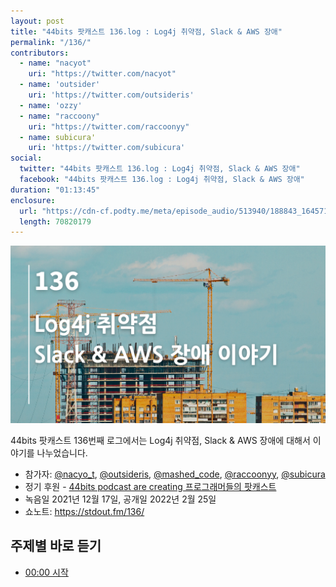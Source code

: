 ```yaml
---
layout: post
title: "44bits 팟캐스트 136.log : Log4j 취약점, Slack & AWS 장애"
permalink: "/136/"
contributors: 
  - name: "nacyot"
    uri: "https://twitter.com/nacyot"
  - name: 'outsider'
    uri: 'https://twitter.com/outsideris'
  - name: 'ozzy'
  - name: "raccoony"
    uri: "https://twitter.com/raccoonyy"
  - name: subicura'
    uri: 'https://twitter.com/subicura'
social:
  twitter: "44bits 팟캐스트 136.log : Log4j 취약점, Slack & AWS 장애"
  facebook: "44bits 팟캐스트 136.log : Log4j 취약점, Slack & AWS 장애"
duration: "01:13:45"
enclosure:
  url: "https://cdn-cf.podty.me/meta/episode_audio/513940/188843_1645718126871.mp3"
  length: 70820179
---
```


![](https://github.com/44bits/stdout.fm/raw/master/_posts/images/44bits-136-log.png)

44bits 팟캐스트 136번째 로그에서는 Log4j 취약점, Slack & AWS 장애에 대해서 이야기를 나누었습니다.

* 참가자: [@nacyo_t][nac], [@outsideris][out], [@mashed_code][ozzy], [@raccoonyy][rac], [@subicura][sub]
* 정기 후원 - [44bits podcast are creating 프로그래머들의 팟캐스트](https://www.patreon.com/44bits_podcast)
* 녹음일 2021년 12월 17일, 공개일 2022년 2월 25일
* 쇼노트: https://stdout.fm/136/

[nac]: https://twitter.com/nacyo_t
[out]: https://twitter.com/outsideris
[ozzy]: https://twitter.com/mashed_code
[rac]: https://twitter.com/raccoonyy
[sub]: https://twitter.com/subicura


## 주제별 바로 듣기

* <a href="#" onclick="jumpPlayer(0.0); return false;">00:00 시작</a>
